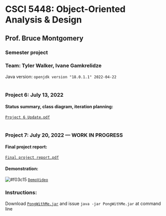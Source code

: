 # CSCI 5448: Object-Oriented Analysis & Design
## Prof. Bruce Montgomery
### Semester project
### Team: Tyler Walker, Ivane Gamkrelidze<br/>

Java version: ```openjdk version "18.0.1.1" 2022-04-22```<br/><br/>

### Project 6: July 13, 2022
#### Status summary, class diagram, iteration planning:
[`Project 6 Update.pdf`](Project%206%20Update.pdf)<br/><br/>

### Project 7: July 20, 2022 — WORK IN PROGRESS
#### Final project report:
[`Final project report.pdf`](Final%20project%20report.pdf)<br/>

#### Demonstration:
![#f03c15](https://via.placeholder.com/15/f03c15/f03c15.png) [`DemoVideo`](DemoVideo)<br/>

### Instructions:
Download [`PongWithMe.jar`](https://www.dropbox.com/s/9fcppsd519g6odc/PongWithMe.jar) and issue `java -jar PongWithMe.jar` at command line
